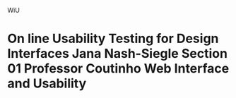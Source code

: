 WiU

On line Usability Testing for Design Interfaces
Jana Nash-Siegle
Section 01
Professor Coutinho
Web Interface and Usability
===
